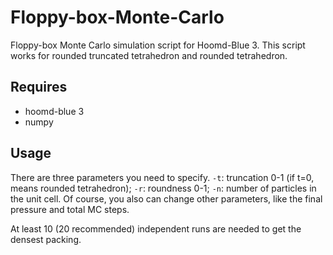 # Floppy-box-Monte-Carlo
Floppy-box Monte Carlo simulation script for Hoomd-Blue 3. This script works for rounded truncated tetrahedron and rounded tetrahedron.

## Requires

- hoomd-blue 3
- numpy

## Usage

There are three parameters you need to specify. `-t`: truncation 0-1 (if t=0, means rounded tetrahedron); `-r`: roundness 0-1; `-n`: number of particles in the unit cell.
Of course, you also can change other parameters, like the final pressure and total MC steps.

At least 10 (20 recommended) independent runs are needed to get the densest packing.

